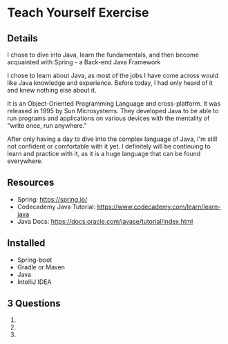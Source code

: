 # Teach Yourself Exercise

## Details
I chose to dive into Java, learn the fundamentals, and then become acquainted with Spring - a Back-end Java Framework

I chose to learn about Java, as most of the jobs I have come across would like Java knowledge and experience. Before today, I had only heard of it and knew nothing else about it.

It is an Object-Oriented Programming Language and cross-platform. It was released in 1995 by Sun Microsystems. They developed Java to be able to run programs and applications on various devices with the mentality of "write once, run anywhere."

After only having a day to dive into the complex language of Java, I'm still not confident or comfortable with it yet. I definitely will be continuing to learn and practice with it, as it is a huge language that can be found everywhere.

## Resources

- Spring: https://spring.io/
- Codecademy Java Tutorial: https://www.codecademy.com/learn/learn-java
- Java Docs: https://docs.oracle.com/javase/tutorial/index.html

## Installed
- Spring-boot
- Gradle or Maven
- Java
- IntelliJ IDEA

## 3 Questions
1. 

2. 

3. 

